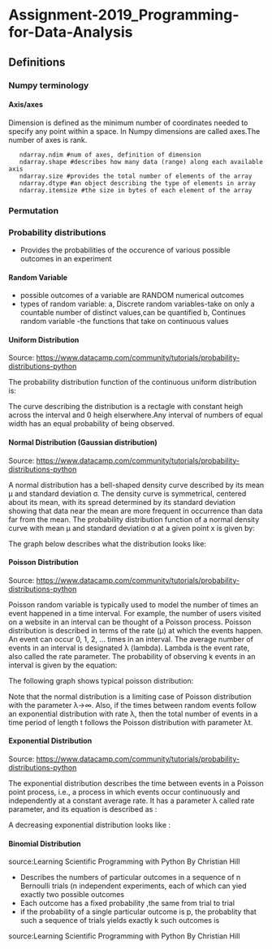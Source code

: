 # Assignment-2019_Programming-for-Data-Analysis

## Definitions



### Numpy terminology

#### Axis/axes

Dimension is defined as the minimum number of coordinates needed to specify any point within a space. In Numpy dimensions are called axes.The number of axes is rank.

       ndarray.ndim #num of axes, definition of dimension
       ndarray.shape #describes how many data (range) along each available axis
       ndarray.size #provides the total number of elements of the array
       ndarray.dtype #an object describing the type of elements in array 
       ndarray.itemsize #the size in bytes of each element of the array
       
### Permutation



### Probability distributions

* Provides the probabilities of the occurence of various possible outcomes in an experiment

#### Random Variable

* possible outcomes of a variable are RANDOM numerical outcomes
* types of random variable:
a, Discrete random variables-take on only a countable number of distinct values,can be quantified
b, Continues random variable -the functions that take on continuous values


#### Uniform Distribution

Source: https://www.datacamp.com/community/tutorials/probability-distributions-python

The probability distribution function of the continuous uniform distribution is:




The curve describing the distribution is a rectagle with constant heigh across the interval and 0 heigh elserwhere.Any interval of numbers of equal width has an equal probability of being observed.





#### Normal Distribution (Gaussian distribution)

Source: https://www.datacamp.com/community/tutorials/probability-distributions-python

A normal distribution has a bell-shaped density curve described by its mean μ and standard deviation σ. The density curve is symmetrical, centered about its mean, with its spread determined by its standard deviation showing that data near the mean are more frequent in occurrence than data far from the mean. The probability distribution function of a normal density curve with mean μ and standard deviation σ at a given point x is given by:



The graph below describes what the distribution looks like:



#### Poisson Distribution

Source: https://www.datacamp.com/community/tutorials/probability-distributions-python

Poisson random variable is typically used to model the number of times an event happened in a time interval. For example, the number of users visited on a website in an interval can be thought of a Poisson process. Poisson distribution is described in terms of the rate (μ) at which the events happen. An event can occur 0, 1, 2, … times in an interval. The average number of events in an interval is designated λ (lambda). Lambda is the event rate, also called the rate parameter. The probability of observing k events in an interval is given by the equation:



The following graph shows typical poisson distribution:



Note that the normal distribution is a limiting case of Poisson distribution with the parameter λ→∞. Also, if the times between random events follow an exponential distribution with rate λ, then the total number of events in a time period of length t follows the Poisson distribution with parameter λt.


#### Exponential Distribution

Source: https://www.datacamp.com/community/tutorials/probability-distributions-python

The exponential distribution describes the time between events in a Poisson point process, i.e., a process in which events occur continuously and independently at a constant average rate. It has a parameter λ called rate parameter, and its equation is described as :


A decreasing exponential distribution looks like :




#### Binomial Distribution

source:Learning Scientific Programming with Python By Christian Hill 

* Describes the numbers of particular outcomes in a sequence of n Bernoulli trials  (n independent experiments, each of which can yied exactly two possible outcomes 
* Each outcome has a fixed probability ,the same from trial to trial
* if the probability of a single particular outcome is p, the probablity that such a sequence of trials yields exactly k such outcomes is



source:Learning Scientific Programming with Python By Christian Hill 